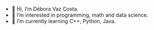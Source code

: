 - 👋 Hi, I’m Débora Vaz Costa. 
- 👀 I’m interested in programming, math and data science.
- 🌱 I’m currently learning C++, Python, Java.

<!---
devazcosta/devazcosta is a ✨ special ✨ repository because its `README.md` (this file) appears on your GitHub profile.
You can click the Preview link to take a look at your changes.
--->
